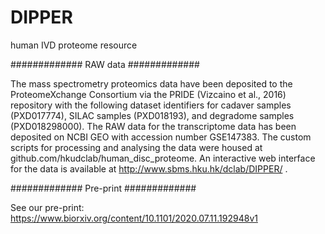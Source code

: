 # DIPPER
human IVD proteome resource

############# RAW data #############

The mass spectrometry proteomics data have been deposited to the ProteomeXchange Consortium via the PRIDE (Vizcaino et al., 2016) repository with the following dataset identifiers for cadaver samples (PXD017774), SILAC samples (PXD018193), and degradome samples (PXD018298000). The RAW data for the transcriptome data has been deposited on NCBI GEO with accession number GSE147383. The custom scripts for processing and analysing the data were housed at github.com/hkudclab/human_disc_proteome. An interactive web interface for the data is available at http://www.sbms.hku.hk/dclab/DIPPER/ .

############# Pre-print #############

See our pre-print:
https://www.biorxiv.org/content/10.1101/2020.07.11.192948v1
